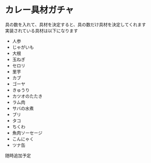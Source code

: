 # カレー具材ガチャ

具の数を入れて、具材を決定すると、具の数だけ具材を決定してくれます  
実装されている具材は以下になります

- 人参
- じゃがいも
- 大根
- 玉ねぎ
- セロリ
- 里芋
- カブ
- ゴーヤ
- きゅうり
- カツオのたたき
- ラム肉
- サバの水煮
- ブリ
- タコ
- ちくわ
- 魚肉ソーセージ
- こんにゃく
- ツナ缶

随時追加予定
